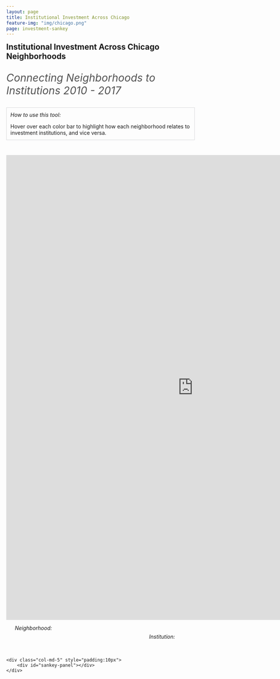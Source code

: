 ```yaml
---
layout: page
title: Institutional Investment Across Chicago
feature-img: "img/chicago.png"
page: investment-sankey
---
```

<style>

& p.subheading {
        font-size: 1.75rem;
        color: #525252;
        font-style:italic;
    }
    & .row.mt-0{
        margin-left:0;
        margin-right:0;
    }
    #axis-label{
        margin-right: 30px;
        & .col-md-6{
            padding:3px;
            & h6{
                margin-bottom: 0px;
                margin-top:0px;
                padding-right: 10px;
                padding-left: 10px;
            }
        }
    }
    #viz_container{
        overflow: visible;
        position: relative;
        height: inherit;
        margin-top:20px;
    }
    .node rect {
        cursor: move;
        fill-opacity: .9;
        shape-rendering: crispEdges;
    }
    .node text {
        pointer-events: none;
        text-shadow: 0 1px 0 #fff;
    }
    .link {
        fill: none;
        stroke: #000;
        stroke-opacity: .1;
    }
    #sankey-panel {
        overflow: visible;
        position: relative;
        float: right;
        text-align:left;
        /*left:730px;
        padding-right:20px;
        padding-left:40px;*/
        height: inherit;
        margin-top: 0px;
        margin-left:0px;
        background-color: inherit;
    }
    .panel_desc{
        margin-top: 10px;
    }
    #tab{
        margin-top: -20px;
        margin-bottom: 25px;
    }

    #tab_2 > table.icon{
        margin-bottom: 3.5px;
    }
    #tab_2 > table > tbody > tr > td.val{
        width: 216px;
        height:15px;
        overflow:invisible;
    }
    #tab_2 > table > tbody > tr > td.name{
        width: 270px;
        height:15px;
        overflow:visible;
    }
    #tab_2 {
        /*height:40px;*/
        width:385px;
        margin-top:2px;
        margin-bottom:-15px;
    }
    #sankey-panel h1 {
        font-size: 2em;
        font-style: inherit;
        font-weight: lighter;
        margin-top: 0;
        margin-left: 0;
        margin-right: 0;
        margin-bottom: 10px;
        padding: 0;
        color: #0071BC;
        line-height:110%;
        }
    #sankey-panel h2 {
        font-size: 2.1em;
        font-style: inherit;
        font-weight: ultra-light;
        margin: 0;
        padding: 0;
        color: #666666;
    }
    #sankey-panel h3 {
        font-size: 1.4em;
        margin: 0;
        padding: 0;
        text-transform: capitalize;
        /*font-variant:small-caps;*/
        color: #555555;
    }
    #sankey-panel h4 {
        font-size: 1.5em;
        text-transform: capitalize;
        /*font-variant:small-caps;*/
        font-style: inherit;
        color: #555555;
    }
    #sankey-panel p {
        font-style: inherit;
        font-size: .8em;
        line-height: 110%;
        /*margin-top: -3px;
        text-transform: capitalize;
        font-variant:small-caps;*/
        color: #555555;
    }
    #tite_text {
        margin-top: 10px;
        width: 800px;
    }
    #tite_text > p.headline {
        position: relative;
        font-size: 2em;
    }
    #tite_text > p.body_text {
        position: relative;
        font-size: 1.1em;
        margin-top: -15px;
    }
    #description > p.body_text {
        position: relative;
        font-size: 1.1em;
        margin-top: -15px;
    }
    #references{
        .p {
                margin-bottom: 1.5rem;
        }
    }

</style>

<h2 style="margin-top:0; margin-bottom:10px">Institutional Investment Across Chicago Neighborhoods </h2>
<p class="subheading">Connecting Neighborhoods to Institutions 2010 - 2017</p>
<div class="row mt-0">
    <div class="col-md-8" style="margin-left:0; padding-left:0; padding-right:30px">
        <p></p>
    </div>
    <div class="col-md-4" style="padding-left:0">
        <div style="border-color:#d6d7d9; border-width: 1px; border-style: solid; padding:10px; margin-bottom:40px">
            <h6 style="margin-top:0; margin-bottom:5px">How to use this tool:</h6>
            <p style="margin-bottom:0">Hover over each color bar to highlight how each neighborhood relates to investment institutions, and vice versa.</p>
        </div>
    </div>
</div>

<iframe width="998" height="1240" frameborder="0" src="https://kiganalytics.carto.com/builder/33200670-8d91-4025-86ca-ae5d6be22894/embed" allowfullscreen webkitallowfullscreen mozallowfullscreen oallowfullscreen msallowfullscreen></iframe>

<div class="row mt-0">
    <div class="col-md-7" style="padding:10px">
        <div class="row mt-0">
            <div id="axis-label">
                <div class="col-md-6">
                    <h6>Neighborhood:</h6>
                </div>
                <div class="col-md-6">
                    <h6 style="text-align:right">Institution:</h6>
                </div>
            </div>
        </div>
        <div class="row mt-0">
            <div id="viz_container"></div>
        </div>
    </div>

    <div class="col-md-5" style="padding:10px">
        <div id="sankey-panel"></div>
    </div>
</div>
<!-- <div class="row mt-0">
    <div id="references">
        <h5> How this analysis was conducted</h5>
        <p>This analysis was conducted using agency account obligation data reported to USAspending.gov, which is available to the public. Each reported account is aligned to a single Budget Function and is further broken out by the dollars obligated under each Object Class (data can be found via the TAS/categories endpoint within the DATA Act API). Summarizing across all agency accounts can provide the total dollars obligated under each unique combination of Budget Function and Object Class which populates the visualization above.The data used in this tool was pulled as of September 22, 2017.</p>
    </div>
</div> -->
<!-- d3 -->
<script src="d3.v3.min.js"></script>
<script src="investment-sankey.js"></script>